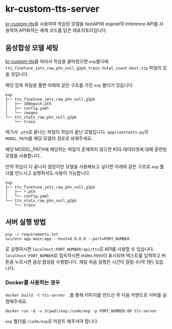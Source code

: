 # kr-custom-tts-server

[kr-custom-tts](https://github.com/seastar105/kr-custom-tts)를 사용하여 학습된 모델을 fastAPI와 espnet의 Inference API를 사용하여 API화하는 예제 코드를 담은 레포지토리입니다. 



## 음성합성 모델 세팅

[kr-custom-tts](https://github.com/seastar105/kr-custom-tts)를 따라서 학습을 끝마쳤으면 `exp`폴더에 `tts_finetune_jets_raw_phn_null_g2pk_train.total_count.best.zip` 파일이 있을 것입니다. 

해당 압축 파일을 풀면 아래와 같은 구조를 가진 `exp` 폴더가 있습니다. 

```
exp
├── tts_finetune_jets_raw_phn_null_g2pk
│   ├── 100epoch.pth
│   ├── config.yaml
│   └── images
└── tts_stats_raw_phn_null_g2pk
    └── train
```

여기서 `.pth`로 끝나는 파일이 학습이 끝난 모델입니다. `app/constants.py`의 `MODEL_PATH`를 해당 모델의 경로로 바꿔주세요.

해당 MODEL_PATH에 해당하는 파일이 존재하지 않으면 KSS 데이터셋에 대해 훈련된 모델을 사용합니다.



만약 학습이 다 끝나지 않았지만 모델을 사용해보고 싶다면 아래와 같은 구조로 `exp` 폴더를 만드시고 실행하셔도 사용이 가능합니다.

```
exp
├── tts_finetune_jets_raw_phn_null_g2pk
│   ├── *.pth
│   └── config.yaml
└── tts_stats_raw_phn_null_g2pk
    └── train
```



## 서버 실행 방법

```
pip -r requirements.txt
uvicorn app.main:app --host=0.0.0.0 --port=PORT_NUMBER
```

로 실행하시면 `localhost:PORT_NUMBER/api/tts`로 API를 사용할 수 있습니다. `localhost:PORT_NUMBER`로 접속하시면 index.html이 표시되며 텍스트를 입력하고 버튼을 누르시면 음성 합성을 수행합니다. 제일 처음 실행은 시간이 걸릴 수(약 1분) 있습니다.





### Docker를 사용하는 경우

`docker build -t tts-server .`를 통해 이미지를 만드신 후 다음 커맨드로 서버를 실행해주세요.

```
docker run -d -v $(pwd)/exp:/code/exp -p PORT_NUMBER:80 tts-server
```

`exp` 폴더를 `/code/exp`로 마운트 해주셔야 합니다.

 

